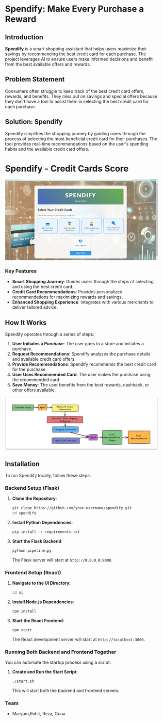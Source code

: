 # Spendify: Make Every Purchase a Reward

## Introduction

**Spendify** is a smart shopping assistant that helps users maximize their savings by recommending the best credit card for each purchase. The project leverages AI to ensure users make informed decisions and benefit from the best available offers and rewards.

## Problem Statement

Consumers often struggle to keep track of the best credit card offers, rewards, and benefits. They miss out on savings and special offers because they don't have a tool to assist them in selecting the best credit card for each purchase.

## Solution: Spendify

Spendify simplifies the shopping journey by guiding users through the process of selecting the most beneficial credit card for their purchases. The tool provides real-time recommendations based on the user's spending habits and the available credit card offers.
# Spendify - Credit Cards Score

![Spendify UI](images//Spendify.png)

### Key Features

- **Smart Shopping Journey**: Guides users through the steps of selecting and using the best credit card.
- **Credit Card Recommendations**: Provides personalized recommendations for maximizing rewards and savings.
- **Enhanced Shopping Experience**: Integrates with various merchants to deliver tailored advice.

## How It Works

Spendify operates through a series of steps:

1. **User Initiates a Purchase**: The user goes to a store and initiates a purchase.
2. **Request Recommendations**: Spendify analyzes the purchase details and available credit card offers.
3. **Provide Recommendations**: Spendify recommends the best credit card for the purchase.
4. **User Uses Recommended Card**: The user makes the purchase using the recommended card.
5. **Save Money**: The user benefits from the best rewards, cashback, or other offers available.

![Pipeline Overview](images/pipeline.png)

## Installation

To run Spendify locally, follow these steps:

### Backend Setup (Flask)

1. **Clone the Repository**:
   ```bash
   git clone https://github.com/your-username/spendify.git
   cd spendify
   ```

2. **Install Python Dependencies**:
   ```bash
   pip install -r requirements.txt
   ```

3. **Start the Flask Backend**:
   ```bash
   python pipeline.py
   ```
   The Flask server will start at `http://0.0.0.0:8000`.

### Frontend Setup (React)

1. **Navigate to the UI Directory**:
   ```bash
   cd ui
   ```

2. **Install Node.js Dependencies**:
   ```bash
   npm install
   ```

3. **Start the React Frontend**:
   ```bash
   npm start
   ```
   The React development server will start at `http://localhost:3000`.

### Running Both Backend and Frontend Together

You can automate the startup process using a script:

1. **Create and Run the Start Script**:
   ```bash
   ./start.sh
   ```
   This will start both the backend and frontend servers.

### Team
- Maryam,Rohit, Reza, Guna
